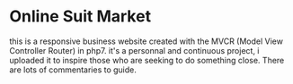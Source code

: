 # Online Suit Market
this is a responsive business website created with the MVCR (Model View Controller Router) in php7. it's a personnal and continuous project, i uploaded it to inspire those who are seeking to do something close.
There are lots of commentaries to guide. 
